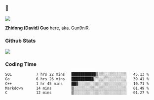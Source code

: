 ### 👋

![](https://komarev.com/ghpvc/?username=Gun9niR&label=Total+Views)

**Zhidong (David) Guo** here, aka. Gun9niR.

### Github Stats

<img src="https://github-readme-stats.vercel.app/api?username=Gun9niR&count_private=true&show_icons=true&theme=vue-dark&hide_title=true">

### Coding Time

<!--START_SECTION:waka-->

```txt
SQL           7 hrs 22 mins   ███████████▒░░░░░░░░░░░░░   45.13 %
Go            6 hrs 26 mins   ██████████░░░░░░░░░░░░░░░   39.41 %
C++           1 hr 45 mins    ██▓░░░░░░░░░░░░░░░░░░░░░░   10.71 %
Markdown      14 mins         ▒░░░░░░░░░░░░░░░░░░░░░░░░   01.49 %
C             12 mins         ▒░░░░░░░░░░░░░░░░░░░░░░░░   01.27 %
```

<!--END_SECTION:waka-->
